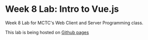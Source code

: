 # Week 8 Lab: Intro to Vue.js

Week 8 Lab for MCTC's Web Client and Server Programming class.

This lab is being hosted on [Github pages](https://mostlyrice.github.io/Week-8-Lab---Intro-to-Vue.Js/)
